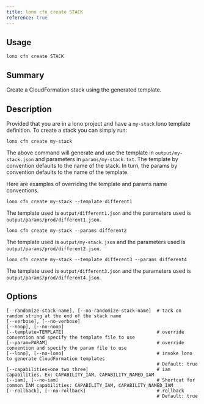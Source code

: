 ```yaml
---
title: lono cfn create STACK
reference: true
---
```


## Usage

    lono cfn create STACK

## Summary

Create a CloudFormation stack using the generated template.
## Description

Provided that you are in a lono project and have a `my-stack` lono template definition.  To create a stack you can simply run:

    lono cfn create my-stack

The above command will generate and use the template in `output/my-stack.json` and parameters in `params/my-stack.txt`.  The template by convention defaults to the name of the stack.  In turn, the params by convention defaults to the name of the template.

Here are examples of overriding the template and params name conventions.

    lono cfn create my-stack --template different1

The template used is `output/different1.json` and the parameters used is `output/params/prod/different1.json`.

    lono cfn create my-stack --params different2

The template used is `output/my-stack.json` and the parameters used is `output/params/prod/different2.json`.

    lono cfn create my-stack --template different3 --params different4

The template used is `output/different3.json` and the parameters used is `output/params/prod/different4.json`.


## Options

```
[--randomize-stack-name], [--no-randomize-stack-name]  # tack on random string at the end of the stack name
[--verbose], [--no-verbose]                            
[--noop], [--no-noop]                                  
[--template=TEMPLATE]                                  # override convention and specify the template file to use
[--param=PARAM]                                        # override convention and specify the param file to use
[--lono], [--no-lono]                                  # invoke lono to generate CloudFormation templates
                                                       # Default: true
[--capabilities=one two three]                         # iam capabilities. Ex: CAPABILITY_IAM, CAPABILITY_NAMED_IAM
[--iam], [--no-iam]                                    # Shortcut for common IAM capabilities: CAPABILITY_IAM, CAPABILITY_NAMED_IAM
[--rollback], [--no-rollback]                          # rollback
                                                       # Default: true
```

